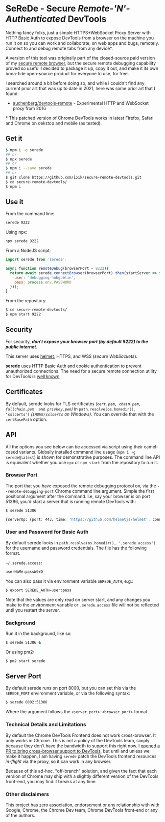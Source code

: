 # SeReDe - Secure *Remote-'N'-Authenticated* DevTools

Nothing fancy folks, just a simple 
HTTPS+WebSocket Proxy Server with HTTP Basic Auth to 
expose DevTools from a browser on the machine you run it on
so you can work and collaborate, on web apps and bugs, remotely.
Connect to and debug remote tabs from any device\*.

A version of this tool was originally part of the closed-source paid version of my [secure remote browser](https://github.com/i5ik/ViewFinder), but the secure remote debugging capability proved so useful I decided to package it up, copy it out, and make it its own bona-fide open-source product for everyone to use, for free.

I searched around a bit before doing so, and while I couldn't find any current prior art that was up to date in 2021, here was some prior art that I found:

- [auchenberg/devtools-remote](https://github.com/auchenberg/devtools-remote) - Experimental HTTP and WebSocket proxy from 2016

\* This patched version of Chrome DevTools works in latest Firefox, Safari and Chrome on dekstop and mobile (as tested).

## Get it

```sh
$ npm i -g serede
## or
$ npx serede
## or
$ npm i --save serede
## or
$ git clone https://github.com/i5ik/secure-remote-devtools.git
$ cd secure-remote-devtools/
$ npm i
```

## Use it

From the command line:

```sh
serede 9222
```

Using npx:

```sh
npx serede 9222
```

From a NodeJS script:

```javascript
import serede from 'serede';

async function remoteDebug(browserPort = 9222){
  return await serede.connectBrowser(browserPort).then(startServer => startServer({
    user: 'debugging-hobgoblin',
    pass: process.env.PASSWORD
  }));
}
```

From the repository:

```sh
$ cd secure-remote-devtools/
$ npm start 9222
```

## Security

For security, ***don't expose your browser port (by default 9222) to the public internet***.

This server uses [helmet](https://github.com/helmetjs/helmet), HTTPS, and WSS (*secure WebSockets*).

**serede** uses HTTP Basic Auth and cookie authentication to prevent unauthorized connections. The need for a secure remote connection utility for DevTools is [well known](https://bugs.chromium.org/p/chromium/issues/detail?id=813540)

## Certificates

By default, serede looks for TLS certificates *(`cert.pem, chain.pem, fullchain.pem  and privkey.pem`)* in `path.resolve(os.homedir(), 'sslcerts')` *(`$HOME/sslcerts` on Windows)*. You can override that with the `certBasePath` option. 

## API 

All the options you see below can be accessed via script using their camel-cased variants. Globally installed command line usage (`npm i -g serede@latest`) is shown for demonstrative purposes. The command line API is equivalent whether you use `npx` or `npm start` from the repository to run it.

### Browser Port

The port that you have exposed the remote debugging protocol on, via the `--remote-debugging-port` Chrome command line argument. Simple the first positional argument after the command. I.e, say your browser is on port 51386, you'd start a server that is running remote DevTools with:

```sh
$ serede 51386

{serverUp: {port: 443, time: 'https://github.com/helmetjs/helmet', connected: true, browserPort: 51386}}
```

### User and Password for Basic Auth

By default serede looks in `path.resolve(os.homedir(), '.serede.access')` for the username and password credentials. The file has the following format.

`~/.serede.access`:
```txt
userNaMe:passW0rD
```

You can also pass it via environment variable `SEREDE_AUTH`, e.g.:

```sh
$ export SEREDE_AUTH=user:pass
```

Note that the values are only read on server start, and any changes you make to the environment variable or `.serede.access` file will not be reflected until you restart the server.

### Background

Run it in the background, like so:

```sh
$ serede 51386 &
```

Or using pm2:

```sh
$ pm2 start serede
```

## Server Port

By default serede runs on port 8000, but you can set this via the `SEREDE_PORT` environment variable, or via the following syntax:

```sh
$ serede 8002:51386
```

Where the argument follows the `<server_port>:<browser_port>` format.

### Technical Details and Limitations

By default the Chrome DevTools Frontend does not work cross-browser. It only works in Chrome. This is not a policy of the DevTools team, simply because they don't have the bandwidth to support this right now. 
I [opened a PR to bring cross-browser support to DevTools](https://github.com/ChromeDevTools/devtools-frontend/pull/165), but until and unless we make it happen, I am having `serede` patch the DevTools frontend resources *in-flight* via the proxy, so it can work in any browser.

Because of this ad-hoc, "off-branch" solution, and given the fact that each version of Chrome may ship with a slightly different version of the DevTools front-end, you may find it breaks at any time.

### Other disclaimers

This project has zero association, endorsement or any relationship with with Google, Chrome, the Chrome Dev team, Chrome DevTools front-end or any of the authors.

